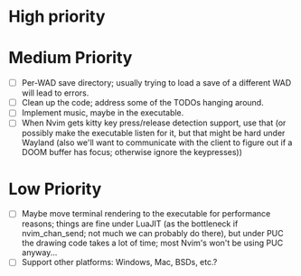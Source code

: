 # High priority

# Medium Priority
- [ ] Per-WAD save directory; usually trying to load a save of a different WAD
  will lead to errors.
- [ ] Clean up the code; address some of the TODOs hanging around.
- [ ] Implement music, maybe in the executable.
- [ ] When Nvim gets kitty key press/release detection support, use that (or
  possibly make the executable listen for it, but that might be hard under
  Wayland (also we'll want to communicate with the client to figure out if a
  DOOM buffer has focus; otherwise ignore the keypresses))

# Low Priority
- [ ] Maybe move terminal rendering to the executable for performance reasons;
  things are fine under LuaJIT (as the bottleneck if nvim_chan_send; not much we
  can probably do there), but under PUC the drawing code takes a lot of time;
  most Nvim's won't be using PUC anyway...
- [ ] Support other platforms: Windows, Mac, BSDs, etc.?
